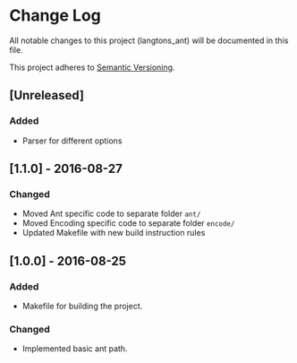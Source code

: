 # Change Log
All notable changes to this project (langtons_ant) will be documented in this file.

This project adheres to [Semantic Versioning](http://semver.org/).

## [Unreleased]

### Added 
- Parser for different options

## [1.1.0] - 2016-08-27

### Changed
- Moved Ant specific code to separate folder `ant/`
- Moved Encoding specific code to separate folder `encode/`
- Updated Makefile with new build instruction rules

## [1.0.0] - 2016-08-25

### Added
- Makefile for building the project.

### Changed
- Implemented basic ant path.
